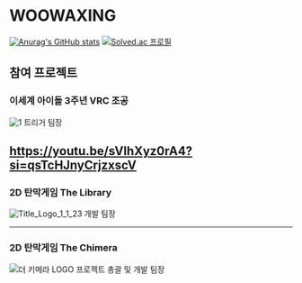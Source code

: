 # WOOWAXING 

[![Anurag's GitHub stats](https://github-readme-stats.vercel.app/api?username=Sangjin-a)](https://github.com/anuraghazra/github-readme-stats)
[![Solved.ac
프로필](http://mazassumnida.wtf/api/mini/generate_badge?boj={netjin99})](https://solved.ac/{netjin99})
## 참여 프로젝트

### 이세계 아이돌 3주년 VRC 조공
![1](https://github.com/user-attachments/assets/7cd55b56-3d54-438f-8dc1-45d4e99c2065)
트리거 팀장

https://youtu.be/sVIhXyz0rA4?si=qsTcHJnyCrjzxscV
---

### 2D 탄막게임 The Library
![Title_Logo_1_1_23](https://github.com/user-attachments/assets/67054270-d131-4b19-93aa-8de2a04d57ad)
개발 팀장


---

### 2D 탄막게임 The Chimera
![더 키메라 LOGO](https://github.com/user-attachments/assets/5efbd071-99ab-4a75-98fc-ba38acfa2358)
프로젝트 총괄 및 개발 팀장
